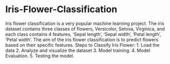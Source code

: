 # Iris-Flower-Classification
Iris flower classification is a very popular machine learning project. The iris dataset contains three classes of flowers, Versicolor, Setosa, Virginica, and each class contains 4 features, ‘Sepal length’, ‘Sepal width’, ‘Petal length’, ‘Petal width’. The aim of the iris flower classification is to predict flowers based on their specific features.
Steps to Classify Iris Flower:
      1. Load the data
      2. Analyze and visualize the dataset
      3. Model training.
      4. Model Evaluation.
      5. Testing the model.
